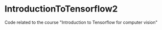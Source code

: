 # IntroductionToTensorflow2
Code related to the course "Introduction to Tensorflow for computer vision"
